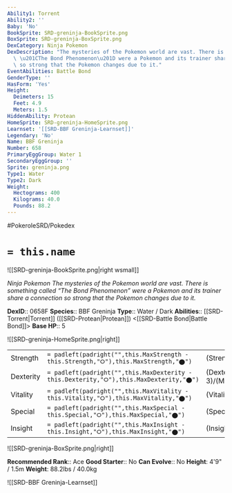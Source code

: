 ```yaml
---
Ability1: Torrent
Ability2: ''
Baby: 'No'
BookSprite: SRD-greninja-BookSprite.png
BoxSprite: SRD-greninja-BoxSprite.png
DexCategory: Ninja Pokemon
DexDescription: "The mysteries of the Pokemon world are vast. There is something called\
  \ \u201CThe Bond Phenomenon\u201D were a Pokemon and its trainer share a connection\
  \ so strong that the Pokemon changes due to it."
EventAbilities: Battle Bond
GenderType: ''
HasForm: 'Yes'
Height:
  Deimeters: 15
  Feet: 4.9
  Meters: 1.5
HiddenAbility: Protean
HomeSprite: SRD-greninja-HomeSprite.png
Learnset: '[[SRD-BBF Greninja-Learnset]]'
Legendary: 'No'
Name: BBF Greninja
Number: 658
PrimaryEggGroup: Water 1
SecondaryEggGroup: ''
Sprite: greninja.png
Type1: Water
Type2: Dark
Weight:
  Hectograms: 400
  Kilograms: 40.0
  Pounds: 88.2
---
```


#PokeroleSRD/Pokedex

# `= this.name`

![[SRD-greninja-BookSprite.png|right wsmall]]

*Ninja Pokemon*
*The mysteries of the Pokemon world are vast. There is something called “The Bond Phenomenon” were a Pokemon and its trainer share a connection so strong that the Pokemon changes due to it.*

**DexID**:: 0658F
**Species**:: BBF Greninja
**Type**:: Water / Dark
**Abilities**:: [[SRD-Torrent|Torrent]] ([[SRD-Protean|Protean]]) <[[SRD-Battle Bond|Battle Bond]]>
**Base HP**:: 5

![[SRD-greninja-HomeSprite.png|right]]

|           |                                                                                        |                                          |
| --------- | -------------------------------------------------------------------------------------- | ---------------------------------------- |
| Strength  | `= padleft(padright("",this.MaxStrength - this.Strength,"⭘"),this.MaxStrength,"⬤")`    | (Strength::3)/(MaxStrength::6)   |
| Dexterity | `= padleft(padright("",this.MaxDexterity - this.Dexterity,"⭘"),this.MaxDexterity,"⬤")` | (Dexterity:: 3)/(MaxDexterity::7) |
| Vitality  | `= padleft(padright("",this.MaxVitality - this.Vitality,"⭘"),this.MaxVitality,"⬤")`    | (Vitality::2)/(MaxVitality::4)   |
| Special   | `= padleft(padright("",this.MaxSpecial - this.Special,"⭘"),this.MaxSpecial,"⬤")`       | (Special::3)/(MaxSpecial::6)     |
| Insight   | `= padleft(padright("",this.MaxInsight - this.Insight,"⭘"),this.MaxInsight,"⬤")`       | (Insight::2)/(MaxInsight::5)     |

![[SRD-greninja-BoxSprite.png|right]]

**Recommended Rank**:: Ace
**Good Starter**:: No
**Can Evolve**:: No
**Height**: 4'9" / 1.5m
**Weight**: 88.2lbs / 40.0kg

![[SRD-BBF Greninja-Learnset]]